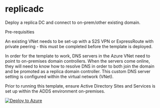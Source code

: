 # replicadc

Deploy a replica DC and connect to on-prem/other existing domain.

Pre-requisities

An existing VNet needs to be set-up with a S2S VPN or ExpressRoute with private peering - this must be completed before the template is deployed.

In order for the template to work, DNS servers in the Azure VNet need to point to on-premises domain controllers. When the servers come online, they will need to know how to resolve DNS in order to both join the domain and be promoted as a replica domain controller. This custom DNS server setting is configured within the virtual network (VNet).

Prior to running this template, ensure Active Directory Sites and Services is set up within the ADDS environment on-premises. 


[![Deploy to Azure](https://aka.ms/deploytoazurebutton)](https://portal.azure.com/#create/Microsoft.Template/uri/https%3A%2F%2Fraw.githubusercontent.com%2Fasptechcloud%2Freplicadc%2Fmain%2Fazuredeploy.json)
